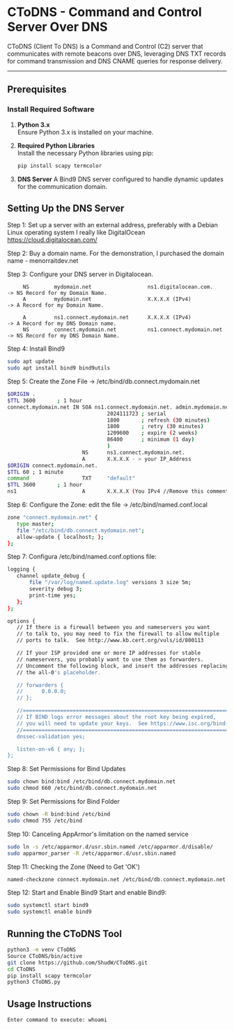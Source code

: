 
# CToDNS - Command and Control Server Over DNS

CToDNS (Client To DNS) is a Command and Control (C2) server that communicates with remote beacons over DNS, leveraging DNS TXT records for command transmission and DNS CNAME queries for response delivery.

---

## Prerequisites

### Install Required Software
1. **Python 3.x**  
   Ensure Python 3.x is installed on your machine.
   
2. **Required Python Libraries**  
   Install the necessary Python libraries using pip:
   ```bash
   pip install scapy termcolor
   ```
3. **DNS Server**
A Bind9 DNS server configured to handle dynamic updates for the communication domain.


## Setting Up the DNS Server

Step 1: Set up a server with an external address, preferably with a Debian Linux operating system
        I really like DigitalOcean
        https://cloud.digitalocean.com/

Step 2: Buy a domain name.
        For the demonstration, I purchased the domain name - menorraitdev.net

Step 3: Configure your DNS server in Digitalocean.

         NS        mydomain.net                  ns1.digitalocean.com.           -> NS Record for my Domain Name.
         A         mydomain.net                  X.X.X.X (IPv4)                  -> A Record for my Domain Name.

         A         ns1.connect.mydomain.net      X.X.X.X (IPv4)                  -> A Record for my DNS Domain name.
         NS        connect.mydomain.net          ns1.connect.mydomain.net   -> NS Record for my DNS Domain Name.

Step 4: Install Bind9
 ```bash
sudo apt update
sudo apt install bind9 bind9utils
```

Step 5: Create the Zone File ->  /etc/bind/db.connect.mydomain.net

```bash
$ORIGIN .
$TTL 3600       ; 1 hour
connect.mydomain.net IN SOA ns1.connect.mydomain.net. admin.mydomain.net. (
                                2024111723 ; serial
                                1800       ; refresh (30 minutes)
                                1800       ; retry (30 minutes)
                                1209600    ; expire (2 weeks)
                                86400      ; minimum (1 day)
                                )
                        NS      ns1.connect.mydomain.net.
                        A       X.X.X.X - > your IP_Address
$ORIGIN connect.mydomain.net.
$TTL 60 ; 1 minute
command                 TXT     "default"
$TTL 3600       ; 1 hour
ns1                     A       X.X.X.X (You IPv4 //Remove this comment after configuration)
```

Step 6: Configure the Zone: edit the file ->  /etc/bind/named.conf.local
 ```bash
zone "connect.mydomain.net" {
    type master;
    file "/etc/bind/db.connect.mydomain.net";
    allow-update { localhost; };
};
```
Step 7: Configura /etc/bind/named.conf.options file:
 ```bash
logging {
    channel update_debug {
        file "/var/log/named.update.log" versions 3 size 5m;
        severity debug 3;
        print-time yes;
    };
};

options {
    // If there is a firewall between you and nameservers you want
    // to talk to, you may need to fix the firewall to allow multiple
    // ports to talk.  See http://www.kb.cert.org/vuls/id/800113

    // If your ISP provided one or more IP addresses for stable
    // nameservers, you probably want to use them as forwarders.
    // Uncomment the following block, and insert the addresses replacing
    // the all-0's placeholder.

    // forwarders {
    //      0.0.0.0;
    // };

    //========================================================================
    // If BIND logs error messages about the root key being expired,
    // you will need to update your keys.  See https://www.isc.org/bind-keys
    //========================================================================
    dnssec-validation yes;

    listen-on-v6 { any; };
};
```

Step 8: Set Permissions for Bind Updates
```bash
sudo chown bind:bind /etc/bind/db.connect.mydomain.net
sudo chmod 660 /etc/bind/db.connect.mydomain.net
```

Step 9: Set Permissions for Bind Folder
```bash
sudo chown -R bind:bind /etc/bind
sudo chmod 755 /etc/bind
```

Step 10: Canceling AppArmor's limitation on the named service
```bash
sudo ln -s /etc/apparmor.d/usr.sbin.named /etc/apparmor.d/disable/
sudo apparmor_parser -R /etc/apparmor.d/usr.sbin.named
```

Step 11: Checking the Zone (Need to Get 'OK')
```bash
named-checkzone connect.mydomain.net /etc/bind/db.connect.mydomain.net
```

Step 12: Start and Enable Bind9
Start and enable Bind9:
```bash
sudo systemctl start bind9
sudo systemctl enable bind9

```

## Running the CToDNS Tool
```bash
python3 -m venv CToDNS
Source CToDNS/bin/active
git clone https://github.com/ShudW/CToDNS.git
cd CToDNS
pip install scapy termcolor
python3 CToDNS.py
```

## Usage Instructions
```bash
Enter command to execute: whoami
```

